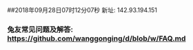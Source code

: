 ##2018年09月28日07时12分07秒 新址: 142.93.194.151
### 兔友常见问题及解答: https://github.com/wanggonging/d/blob/w/FAQ.md
